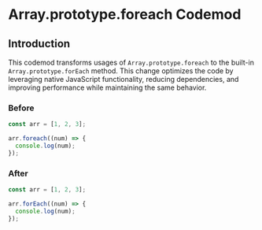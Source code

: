 # Array.prototype.foreach Codemod

## Introduction

This codemod transforms usages of `Array.prototype.foreach` to the built-in `Array.prototype.forEach` method. This change optimizes the code by leveraging native JavaScript functionality, reducing dependencies, and improving performance while maintaining the same behavior.

### Before

```javascript
const arr = [1, 2, 3];

arr.foreach((num) => {
  console.log(num);
});
```

### After

```javascript
const arr = [1, 2, 3];

arr.forEach((num) => {
  console.log(num);
});
```